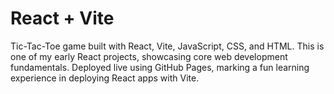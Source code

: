 # React + Vite

Tic-Tac-Toe game built with React, Vite, JavaScript, CSS, and HTML. This is one of my early React projects, showcasing core web development fundamentals. Deployed live using GitHub Pages, marking a fun learning experience in deploying React apps with Vite.
